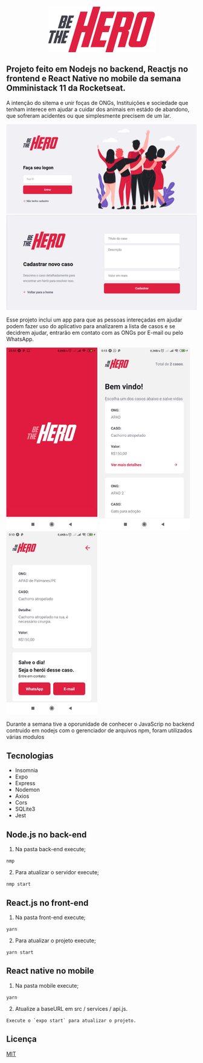 

<p align="center">
  <img src="mobile/src/assets/logo@3x.png" />
</p>

## Projeto feito em Nodejs no backend, Reactjs no frontend e React Native no mobile da semana Omministack 11 da Rocketseat.

A intenção do sitema e unir foças de ONGs, Instituições e sociedade que tenham interece em ajudar a cuidar dos animais em estádo de abandono, que sofreram acidentes ou que simplesmente precisem de um lar. 

<p align='center'>
  <img src='screenshot/login.png'>
  <img src='screenshot/cadastro.png'>
</p>  

Esse projeto inclui um app para que as pessoas intereçadas em ajudar podem fazer uso do aplicativo para analizarem a lista de 
casos e se decidrem ajudar, entrarão em contato com as ONGs por E-mail ou pelo WhatsApp.

<p align='left'>
  <img src='screenshot/appinicio.png'/> 

  <img src='screenshot/applista.png'/> 

  <img src='screenshot/appdetalhes.png'/>
</p>



Durante a semana tive a oporunidade de conhecer o JavaScrip no backend contruido em nodejs com o gerenciador de arquivos npm, 
foram utilizados várias modulos

## Tecnologias

- Insomnia
- Expo
- Express
- Nodemon
- Axios
- Cors
- SQLite3
- Jest

## Node.js no back-end

1. Na pasta back-end execute;
```node
nmp
```
2. Para atualizar o servidor execute;
```node
nmp start
```

## React.js no front-end

1. Na pasta front-end execute;
```node
yarn
```
2. Para atualizar o projeto execute;
```node
yarn start
```

## React native no mobile

1. Na pasta mobile execute;
```node
yarn
```
2. Atualize a baseURL em src / services / api.js.

```node
Execute o `expo start` para atualizar o projeto.
```

## Licença
[MIT](https://choosealicense.com/licenses/mit/)
